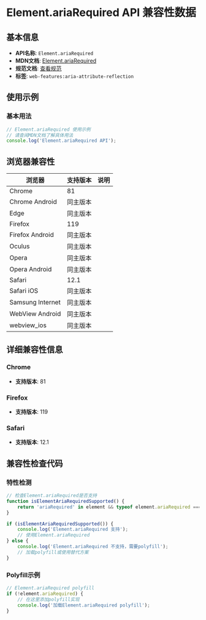 # Element.ariaRequired API 兼容性数据

## 基本信息

- **API名称**: `Element.ariaRequired`
- **MDN文档**: [Element.ariaRequired](https://developer.mozilla.org/docs/Web/API/Element/ariaRequired)
- **规范文档**: [查看规范](https://w3c.github.io/aria/#dom-ariamixin-ariarequired)
- **标签**: `web-features:aria-attribute-reflection`

## 使用示例

### 基本用法

```javascript
// Element.ariaRequired 使用示例
// 请查阅MDN文档了解具体用法
console.log('Element.ariaRequired API');
```

## 浏览器兼容性

| 浏览器 | 支持版本 | 说明 |
|--------|----------|------|
| Chrome | 81 |  |
| Chrome Android | 同主版本 |  |
| Edge | 同主版本 |  |
| Firefox | 119 |  |
| Firefox Android | 同主版本 |  |
| Oculus | 同主版本 |  |
| Opera | 同主版本 |  |
| Opera Android | 同主版本 |  |
| Safari | 12.1 |  |
| Safari iOS | 同主版本 |  |
| Samsung Internet | 同主版本 |  |
| WebView Android | 同主版本 |  |
| webview_ios | 同主版本 |  |

## 详细兼容性信息

### Chrome

- **支持版本**: 81

### Firefox

- **支持版本**: 119

### Safari

- **支持版本**: 12.1

## 兼容性检查代码

### 特性检测

```javascript
// 检查Element.ariaRequired是否支持
function isElementAriaRequiredSupported() {
    return 'ariaRequired' in element && typeof element.ariaRequired === 'function';
}

if (isElementAriaRequiredSupported()) {
    console.log('Element.ariaRequired 支持');
    // 使用Element.ariaRequired
} else {
    console.log('Element.ariaRequired 不支持，需要polyfill');
    // 加载polyfill或使用替代方案
}
```

### Polyfill示例

```javascript
// Element.ariaRequired polyfill
if (!element.ariaRequired) {
    // 在这里添加polyfill实现
    console.log('加载Element.ariaRequired polyfill');
}
```

